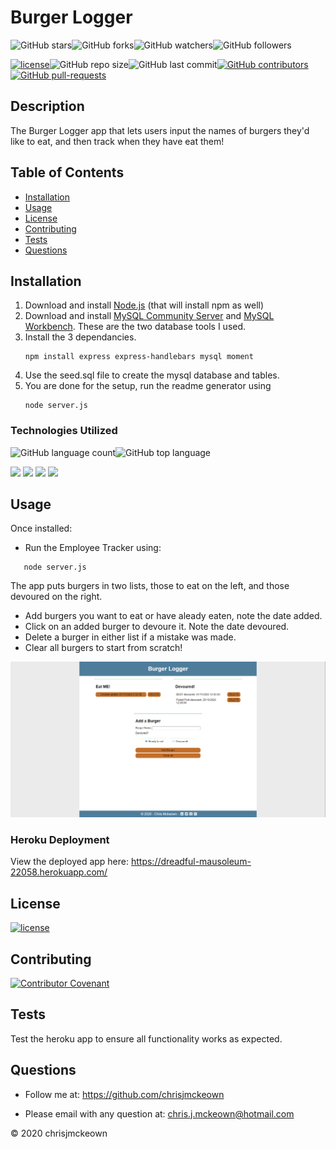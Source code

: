 # Burger Logger
    
![GitHub stars](https://img.shields.io/github/stars/chrisjmckeown/burger?style=social)![GitHub forks](https://img.shields.io/github/forks/chrisjmckeown/burger?style=social)![GitHub watchers](https://img.shields.io/github/watchers/chrisjmckeown/burger?style=social)![GitHub followers](https://img.shields.io/github/followers/chrisjmckeown?style=social)
    
[![license](https://img.shields.io/github/license/chrisjmckeown/burger?style=flat-square)](https://github.com/chrisjmckeown/burger/blob/master/LICENSE)![GitHub repo size](https://img.shields.io/github/repo-size/chrisjmckeown/burger?style=flat-square)![GitHub last commit](https://img.shields.io/github/last-commit/chrisjmckeown/burger?style=flat-square)[![GitHub contributors](https://img.shields.io/github/contributors/chrisjmckeown/burger?style=flat-square)](https://GitHub.com/chrisjmckeown/burger/graphs/contributors/)[![GitHub pull-requests](https://img.shields.io/github/issues-pr/chrisjmckeown/burger?style=flat-square)](https://GitHub.com/chrisjmckeown/burger/pull/)
    
## Description
    
The Burger Logger app that lets users input the names of burgers they'd like to eat, and then track when they have eat them! 
    
## Table of Contents
* [Installation](#Installation)
* [Usage](#Usage)
* [License](#License)
* [Contributing](#Contributing)
* [Tests](#Tests)
* [Questions](#Questions)

## Installation
1. Download and install [Node.js](http://nodejs.org/) (that will install npm as well)
2. Download and install [MySQL Community Server](https://dev.mysql.com/downloads/mysql) and [MySQL Workbench](https://dev.mysql.com/downloads/workbench/). These are the two database tools I used.
4. Install the 3 dependancies.<br />
    ```
    npm install express express-handlebars mysql moment
   ```
5. Use the seed.sql file to create the mysql database and tables.  
6. You are done for the setup, run the readme generator using 
    ```
    node server.js
   ```  

### Technologies Utilized
![GitHub language count](https://img.shields.io/github/languages/count/chrisjmckeown/burger?style=flat-square)![GitHub top language](https://img.shields.io/github/languages/top/chrisjmckeown/burger?style=flat-square)

<img src="https://img.shields.io/badge/html5%20-%23E34F26.svg?&style=for-the-badge&logo=html5&logoColor=white"/> <img src="https://img.shields.io/badge/css3%20-%231572B6.svg?&style=for-the-badge&logo=css3&logoColor=white"/> <img src="https://img.shields.io/badge/node.js%20-%2343853D.svg?&style=for-the-badge&logo=node.js&logoColor=white"/> <img src="https://img.shields.io/badge/javascript%20-%23323330.svg?&style=for-the-badge&logo=javascript&logoColor=%23F7DF1E"/>

## Usage
 
Once installed:
* Run the Employee Tracker using:
```
   node server.js
```
The app puts burgers in two lists, those to eat on the left, and those devoured on the right. 
* Add burgers you want to eat or have aleady eaten, note the date added.
* Click on an added burger to devoure it. Note the date devoured.
* Delete a burger in either list if a mistake was made.
* Clear all burgers to start from scratch!

<img src="./public/assets/img/burger.png" alt="Burger Logger image"> 

### Heroku Deployment

View the deployed app here: https://dreadful-mausoleum-22058.herokuapp.com/

## License
 
[![license](https://img.shields.io/github/license/chrisjmckeown/burger.svg?style=flat-square)](https://github.com/chrisjmckeown/burger/blob/master/LICENSE)

## Contributing
 
[![Contributor Covenant](https://img.shields.io/badge/Contributor%20Covenant-v2.0%20adopted-ff69b4.svg)](code_of_conduct.md)

## Tests
Test the heroku app to ensure all functionality works as expected. 

## Questions
    
* Follow me at: <a href="https://github.com/chrisjmckeown" target="_blank">https://github.com/chrisjmckeown</a>
    
* Please email with any question at: chris.j.mckeown@hotmail.com
    
© 2020 chrisjmckeown